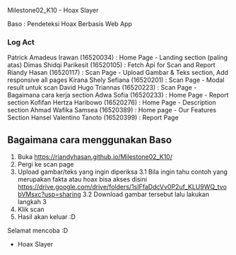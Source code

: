 Milestone02_K10 - Hoax Slayer

Baso : Pendeteksi Hoax Berbasis Web App

### Log Act

Patrick Amadeus Irawan (16520034) : Home Page - Landing section (paling atas)
Dimas Shidqi Parikesit (16520105) : Fetch Api for Scan and Report
Riandy Hasan (16520117) : Scan Page - Upload Gambar & Teks section, Add responsive all pages
Kirana Shely Sefiana (16520201) : Scan Page - Modal result untuk scan
David Hugo Triannas (16520223) : Scan Page - Bagaimana cara kerja section
Adwa Sofia (16520233) : Home Page - Report section
Kofifan Hertza Haribowo (16520276) : Home Page - Description section
Ahmad Wafika Samsea (16520389) : Home page - Our Features Section
Hansel Valentino Tanoto (16520399) : Report Page

## Bagaimana cara menggunakan Baso

1. Buka https://riandyhasan.github.io/Milestone02_K10/
2. Pergi ke scan page
3. Upload gambar/teks yang ingin diperiksa
   3.1 Bila ingin tahu contoh yang merupakan fakta atau hoax bisa akses disini https://drive.google.com/drive/folders/1sIFfaDdcVv0P2uf_KLU9WQ_tvobVMsxc?usp=sharing
   3.2 Download gambar tersebut lalu lakukan langkah 3
4. Klik scan
5. Hasil akan keluar :D

Selamat mencoba :D

- Hoax Slayer
